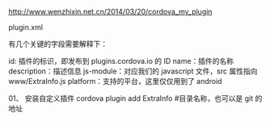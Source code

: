 http://www.wenzhixin.net.cn/2014/03/20/cordova_my_plugin

plugin.xml

有几个关键的字段需要解释下：

id: 插件的标识，即发布到 plugins.cordova.io 的 ID
name：插件的名称
description：描述信息
js-module：对应我们的 javascript 文件，src 属性指向 www/ExtraInfo.js
platform：支持的平台，这里仅仅用到了 android


01、 安装自定义插件
cordova plugin add ExtraInfo #目录名称，也可以是 git 的地址
